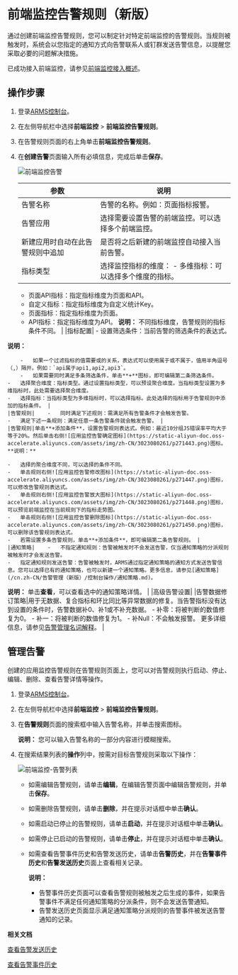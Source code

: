 # 前端监控告警规则（新版）

通过创建前端监控告警规则，您可以制定针对特定前端监控的告警规则。当规则被触发时，系统会以您指定的通知方式向告警联系人或钉群发送告警信息，以提醒您采取必要的问题解决措施。

已成功接入前端监控，请参见[前端监控接入概述](/cn.zh-CN/前端监控/接入前端监控/前端监控接入概述.md)。

## 操作步骤

1.  登录[ARMS控制台](https://arms.console.aliyun.com/#/home)。

2.  在左侧导航栏中选择**前端监控** \> **前端监控告警规则**。

3.  在告警规则页面的右上角单击**前端监控告警规则**。

4.  在**创建告警**页面输入所有必填信息，完成后单击**保存**。

    ![前端监控告警](https://static-aliyun-doc.oss-accelerate.aliyuncs.com/assets/img/zh-CN/7343080261/p266627.png)

    |参数|说明|
    |--|--|
    |告警名称|告警的名称。例如：页面指标报警。|
    |告警应用|选择需要设置告警的前端监控。可以选择多个前端监控。|
    |新建应用时自动在此告警规则中追加|是否将之后新建的前端监控自动接入当前告警。|
    |指标类型|选择监控指标的维度：    -   多维指标：可以选择多个维度的指标。
    -   页面API指标：指定指标维度为页面和API。
    -   自定义指标：指定指标维度为自定义统计Key。
    -   页面指标：指定指标维度为页面。
    -   API指标：指定指标维度为API。
**说明：** 不同指标维度，告警规则的指标条件不同。 |
    |指标配置|    -   设置筛选条件：当前告警的筛选条件的表达式。

**说明：**

        -   如果一个过滤指标的值需要或的关系，表达式可以使用属于或不属于，值用半角逗号（,）隔开。例如：`api属于api1,api2,api3`。
        -   如果需要同时满足多条筛选条件，单击**+**图标，即可编辑第二条筛选条件。
    -   选择聚合维度：指标类型。通过设置指标类型，可以预设聚合维度。当指标类型设置为多维指标时，此处需要选择聚合维度。
    -   选择指标：当指标类型为多维指标时，可以选择指标。此处选择的指标用于告警规则中添加的指标条件。 |
    |告警规则|    -   同时满足下述规则：需满足所有告警条件才会触发告警。
    -   满足下述一条规则：满足任意一条告警条件就会触发告警。 |
    |告警规则|单击**+添加条件**，设置告警规则表达式。例如：最近10分组JS错误率平均大于等于20%。然后单击右侧![应用监控告警确定图标](https://static-aliyun-doc.oss-accelerate.aliyuncs.com/assets/img/zh-CN/3023080261/p271443.png)图标。**说明：**

    -   选择的聚合维度不同，可以选择的条件不同。
    -   单击规则右侧![应用监控告警修改图标](https://static-aliyun-doc.oss-accelerate.aliyuncs.com/assets/img/zh-CN/3023080261/p271447.png)图标，可以修改告警规则表达式。
    -   单击规则右侧![应用监控告警放大图标](https://static-aliyun-doc.oss-accelerate.aliyuncs.com/assets/img/zh-CN/3023080261/p271448.png)图标，可以预览前端监控在当前规则下的指标走势图。
    -   单击规则右侧![应用监控告警删除图标](https://static-aliyun-doc.oss-accelerate.aliyuncs.com/assets/img/zh-CN/3023080261/p271450.png)图标，可以删除该告警规则表达式。
    -   若需设置多条告警规则，单击**+添加条件**，即可编辑第二条告警规则。 |
    |通知策略|    -   不指定通知规则：告警被触发时不会发送告警，仅当通知策略的分派规则被触发时才会发送告警。
    -   指定通知规则发送告警：告警被触发时，ARMS通过指定通知策略的通知方式发送告警信息。您可以选择已有的通知策略，也可以新建一个通知策略。更多信息，请参见[通知策略](/cn.zh-CN/告警管理（新版）/控制台操作/通知策略.md)。

**说明：** 单击**查看**，可以查看选中的通知策略详情。 |
    |高级告警设置|
    |告警数据修订策略|用于无数据、复合指标和环比同比等异常数据的修复。当告警指标没有达到设置的条件时，告警数据补0、补1或不补充数据。    -   补零：将被判断的数值修复为0。
    -   补一：将被判断的数值修复为1。
    -   补Null：不会触发报警。
更多详细信息，请参见[告警管理名词解释](/cn.zh-CN/告警管理（新版）/名词解释.md)。 |


## 管理告警

创建的应用监控告警规则在告警规则页面上，您可以对告警规则执行启动、停止、编辑、删除、查看告警详情等操作。

1.  登录[ARMS控制台](https://arms.console.aliyun.com/#/home)。

2.  在左侧导航栏中选择**前端监控** \> **前端监控告警规则**。

3.  在**告警规则**页面的搜索框中输入告警名称，并单击搜索图标。

    **说明：** 您可以输入告警名称的一部分内容进行模糊搜索。

4.  在搜索结果列表的**操作**列中，按需对目标告警规则采取以下操作：

    ![前端监控-告警列表](https://static-aliyun-doc.oss-accelerate.aliyuncs.com/assets/img/zh-CN/7343080261/p271650.png)

    -   如需编辑告警规则，请单击**编辑**，在编辑告警页面中编辑告警规则，并单击**保存**。
    -   如需删除告警规则，请单击**删除**，并在提示对话框中单击**确认**。
    -   如需启动已停止的告警规则，请单击**启动**，并在提示对话框中单击**确认**。
    -   如需停止已启动的告警规则，请单击**停止**，并在提示对话框中单击**确认**。
    -   如需查看告警事件历史和告警发送历史，请单击**告警历史**，并在**告警事件历史**和**告警发送历史**页面上查看相关记录。

        **说明：**

        -   告警事件历史页面可以查看告警规则被触发之后生成的事件，如果告警事件不满足任何通知策略的分派条件，则不会发送告警通知。
        -   告警发送历史页面显示满足通知策略分派规则的告警事件被发送告警通知的记录。

**相关文档**  


[查看告警发送历史](/cn.zh-CN/告警管理（新版）/控制台操作/查看告警发送历史.md)

[查看告警事件历史](/cn.zh-CN/告警管理（新版）/控制台操作/查看告警事件历史.md)

